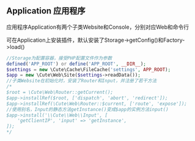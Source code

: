 
## Application 应用程序

应用程序Application有两个子类Website和Console，分别对应Web和命令行

可在Application上安装插件，默认安装了Storage->getConfig()和Factory->load()

```php
//Storage为配置容器，接受PHP配置文件作为参数
defined('APP_ROOT') or define('APP_ROOT', __DIR__);
$settings = new \Cute\Cache\FileCache('settings', APP_ROOT);
$app = new \Cute\Web\Site($settings->readData());
//子类Website在初始化时，安装了Router和Input，并注册了若干方法
/*
$root = \Cute\Web\Router::getCurrent();
$app->installRef($root, ['dispatch', 'abort', 'redirect']);
$app->installRef(\Cute\Web\Router::$current, ['route', 'expose']);
//使用别名，Input的静态方法getInstance()变成$app的实例方法input()
$app->install('\\Cute\\Web\\Input', [
    'getClientIP', 'input' => 'getInstance',
]);
*/
```

